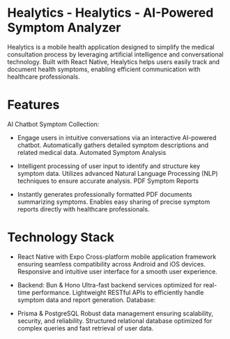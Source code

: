 # Healytics - Healytics - AI-Powered Symptom Analyzer

Healytics is a mobile health application designed to simplify the medical consultation process by leveraging artificial intelligence and conversational technology. Built with React Native, Healytics helps users easily track and document health symptoms, enabling efficient communication with healthcare professionals.

# Features
AI Chatbot Symptom Collection:

- Engage users in intuitive conversations via an interactive AI-powered chatbot.
Automatically gathers detailed symptom descriptions and related medical data.
Automated Symptom Analysis

- Intelligent processing of user input to identify and structure key symptom data.
Utilizes advanced Natural Language Processing (NLP) techniques to ensure accurate analysis.
PDF Symptom Reports

- Instantly generates professionally formatted PDF documents summarizing symptoms.
Enables easy sharing of precise symptom reports directly with healthcare professionals.

# Technology Stack
- React Native with Expo
Cross-platform mobile application framework ensuring seamless compatibility across Android and iOS devices.
Responsive and intuitive user interface for a smooth user experience.

- Backend: Bun & Hono
Ultra-fast backend services optimized for real-time performance.
Lightweight RESTful APIs to efficiently handle symptom data and report generation.
Database:

- Prisma & PostgreSQL
Robust data management ensuring scalability, security, and reliability.
Structured relational database optimized for complex queries and fast retrieval of user data.


